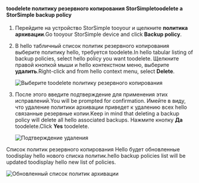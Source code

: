 
<!--author=alkohli last changed: 01/02/17-->

#### <a name="toodelete-a-storsimple-backup-policy"></a><span data-ttu-id="6ba81-101">toodelete политику резервного копирования StorSimple</span><span class="sxs-lookup"><span data-stu-id="6ba81-101">toodelete a StorSimple backup policy</span></span>

1. <span data-ttu-id="6ba81-102">Перейдите на устройство StorSimple tooyour и щелкните **политика архивации**.</span><span class="sxs-lookup"><span data-stu-id="6ba81-102">Go tooyour StorSimple device and click **Backup policy**.</span></span>

2. <span data-ttu-id="6ba81-103">В hello табличный список политик резервного копирования выберите политику hello, требуется toodelete.</span><span class="sxs-lookup"><span data-stu-id="6ba81-103">In hello tabular listing of backup policies, select hello policy you want toodelete.</span></span> <span data-ttu-id="6ba81-104">Щелкните правой кнопкой мыши и hello контекстном меню, выберите **удалить**.</span><span class="sxs-lookup"><span data-stu-id="6ba81-104">Right-click and from hello context menu, select **Delete**.</span></span>

    ![Выберите toodelete политику резервного копирования](./media/storsimple-8000-delete-backup-policy/deletebupol1.png)

3. <span data-ttu-id="6ba81-106">После этого введите подтверждение для применения этих исправлений.</span><span class="sxs-lookup"><span data-stu-id="6ba81-106">You will be prompted for confirmation.</span></span> <span data-ttu-id="6ba81-107">Имейте в виду, что удаление политики архивации приведет к удалению всех hello связанные резервные копии.</span><span class="sxs-lookup"><span data-stu-id="6ba81-107">Keep in mind that deleting a backup policy will delete all hello associated backups.</span></span> <span data-ttu-id="6ba81-108">Нажмите кнопку **Да** toodelete.</span><span class="sxs-lookup"><span data-stu-id="6ba81-108">Click **Yes** toodelete.</span></span>

    ![Подтверждение удаления](./media/storsimple-8000-delete-backup-policy/deletebupol2.png)

<span data-ttu-id="6ba81-110">Список политик резервного копирования Hello будет обновленные toodisplay hello нового списка политик.</span><span class="sxs-lookup"><span data-stu-id="6ba81-110">hello backup policies list will be updated toodisplay hello new list of policies.</span></span>

![Обновленный список политик архивации](./media/storsimple-8000-delete-backup-policy/deletebupol5.png)